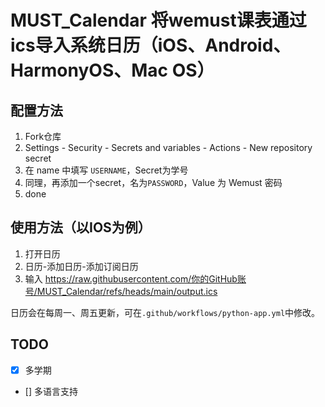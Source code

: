# MUST_Calendar 将wemust课表通过ics导入系统日历（iOS、Android、HarmonyOS、Mac OS）

## 配置方法

1. Fork仓库
2. Settings - Security - Secrets and variables - Actions - New repository secret
3. 在 name 中填写 ```USERNAME```，Secret为学号
4. 同理，再添加一个secret，名为```PASSWORD```，Value 为 Wemust 密码
5. done

## 使用方法（以IOS为例）

1. 打开日历
2. 日历-添加日历-添加订阅日历
3. 输入 <https://raw.githubusercontent.com/你的GitHub账号/MUST_Calendar/refs/heads/main/output.ics>

日历会在每周一、周五更新，可在```.github/workflows/python-app.yml```中修改。

## TODO

- [x] 多学期
- [] 多语言支持
